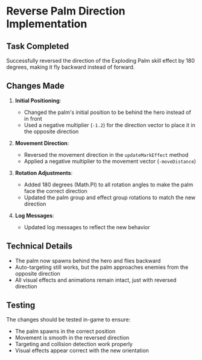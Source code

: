# Reverse Palm Direction Implementation

## Task Completed
Successfully reversed the direction of the Exploding Palm skill effect by 180 degrees, making it fly backward instead of forward.

## Changes Made

1. **Initial Positioning**:
   - Changed the palm's initial position to be behind the hero instead of in front
   - Used a negative multiplier (`-1.2`) for the direction vector to place it in the opposite direction

2. **Movement Direction**:
   - Reversed the movement direction in the `updateMarkEffect` method
   - Applied a negative multiplier to the movement vector (`-moveDistance`)

3. **Rotation Adjustments**:
   - Added 180 degrees (Math.PI) to all rotation angles to make the palm face the correct direction
   - Updated the palm group and effect group rotations to match the new direction

4. **Log Messages**:
   - Updated log messages to reflect the new behavior

## Technical Details
- The palm now spawns behind the hero and flies backward
- Auto-targeting still works, but the palm approaches enemies from the opposite direction
- All visual effects and animations remain intact, just with reversed direction

## Testing
The changes should be tested in-game to ensure:
- The palm spawns in the correct position
- Movement is smooth in the reversed direction
- Targeting and collision detection work properly
- Visual effects appear correct with the new orientation